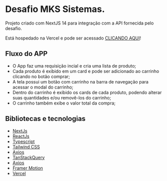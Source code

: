 # Desafio MKS Sistemas.

Projeto criado com NextJS 14 para integração com a API fornecida pelo desafio. <br>

Está hospedado na Vercel e pode ser acessado [CLICANDO AQUI](https://desafio-mks-three.vercel.app/)! 

## Fluxo do APP

   - O App faz uma requisição incial e cria uma lista de produto;
   - Cada produto é exibido em um card e pode ser adicionado ao carrinho clicando no botão comprar;
   - A tela possui um botão com carrinho na barra de navegação para acessar o modal do carrinho;
   - Dentro do carrinho é exibido os cards de cada produto, podendo alterar suas quantidades e/ou removê-los do carrinho; 
   - O carrinho também exibe o valor total da compra;
   
## Bibliotecas e tecnologias

  - [NextJs](https://nextjs.org/)
  - [ReactJs](https://reactjs.org/)
  - [Typescript](https://www.typescriptlang.org/)
  - [Tailwind CSS](https://tailwindcss.com/docs/installation)
  - [Axios](https://axios-http.com/ptbr/docs/intro)
  - [TanStackQuery](https://tanstack.com/query/latest/docs/framework/react/overview)
  - [Axios](https://axios-http.com/ptbr/docs/intro)
  - [Framer Motion](https://www.framer.com/motion/)
  - [Vercel](https://vercel.com/)
